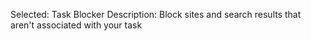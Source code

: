 Selected: Task Blocker
Description: Block sites and search results that aren't associated with your task
